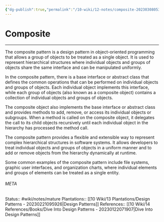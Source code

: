 ```yaml
---
{"dg-publish":true,"permalink":"/10-wiki/12-notes/composite-20230308053903/"}
---
```


# Composite
---
The composite pattern is a design pattern in object-oriented programming that allows a group of objects to be treated as a single object. It is used to represent hierarchical structures where individual objects and groups of objects share the same interface and can be manipulated uniformly.

In the composite pattern, there is a base interface or abstract class that defines the common operations that can be performed on individual objects and groups of objects. Each individual object implements this interface, while each group of objects (also known as a composite object) contains a collection of individual objects and groups of objects.

The composite object also implements the base interface or abstract class and provides methods to add, remove, or access its individual objects or subgroups. When a method is called on the composite object, it delegates the call to its child objects recursively until each individual object in the hierarchy has processed the method call.

The composite pattern provides a flexible and extensible way to represent complex hierarchical structures in software systems. It allows developers to treat individual objects and groups of objects in a uniform manner and to add or remove objects from the hierarchy dynamically at runtime.

Some common examples of the composite pattern include file systems, graphic user interfaces, and organization charts, where individual elements and groups of elements can be treated as a single entity.



###### META
Status:: #wiki/notes/mature 
Plantations:: [[10 Wiki/13 Plantations/Design Patterns - 20230221095926\|Design Patterns]]
References:: [[10 Wiki/14 References/Books/Dive Into Design Patterns - 20230122071907\|Dive Into Design Patterns]]
